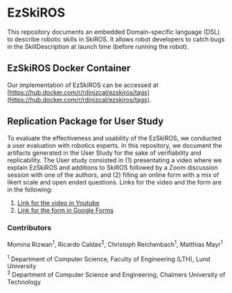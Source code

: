 # EzSkiROS

This repository documents an embedded Domain-specific language (DSL) to describe robotic skills in SkiROS. It allows robot developers to catch bugs in the SkillDescription at launch time (before running the robot).

## EzSkiROS Docker Container

Our implementation of EzSkiROS can be accessed at [https://hub.docker.com/r/rdinizcal/ezskiros/tags](https://hub.docker.com/r/rdinizcal/ezskiros/tags). 

## Replication Package for User Study

To evaluate the effectiveness and usability of the EzSkiROS, we conducted a user evaluation with robotics experts. In this repository, we document the artifacts generated in the User Study for the sake of verifiability and replicability. The User study consisted in (1) presentating a video where we explain EzSkiROS and additions to SkiROS followed by a Zoom discussion session with one of the authors, and (2) filling an online form with a mix of likert scale and open ended questions. Links for the video and the form are in the following:

 1. [Link for the video in Youtube](https://youtu.be/qqitzqNhFXM)
 2. [Link for the form in Google Forms](https://docs.google.com/forms/d/1wlu3y9TaDsWhzFRVV1jlafQWG7wjHPoaJtk1jnRCBzA/printform)

### Contributors

Momina Rizwan<sup>1</sup>, Ricardo Caldas<sup>2</sup>, Christoph Reichenbach<sup>1</sup>, Matthias Mayr<sup>1</sup>  

<sup>1</sup> Department of Computer Science, Faculty of Engineering (LTH), Lund University <br>
<sup>2</sup> Department of Computer Science and Engineering, Chalmers University of Technology
